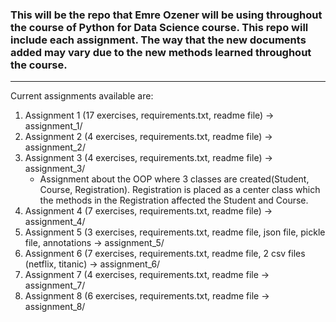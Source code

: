 ### This will be the repo that Emre Ozener will be using throughout the course of Python for Data Science course. This repo will include each assignment. The way that the new documents added may vary due to the new methods learned throughout the course.
---
Current assignments available are:
  1. Assignment 1 (17 exercises, requirements.txt, readme file) -> assignment_1/
  2. Assignment 2 (4 exercises, requirements.txt, readme file) -> assignment_2/
  3. Assignment 3 (4 exercises, requirements.txt, readme file) -> assignment_3/
      - Assignment about the OOP where 3 classes are created(Student, Course, Registration). Registration is placed as a center class which the methods in the Registration affected the Student and Course.
  4. Assignment 4 (7 exercises, requirements.txt,  readme file) -> assignment_4/
  5. Assignment 5 (3 exercises, requirements.txt, readme file, json file, pickle file, annotations -> assignment_5/
  6. Assignment 6 (7 exercises, requirements.txt, readme file, 2 csv files (netflix, titanic) -> assignment_6/
  7. Assignment 7 (4 exercises, requirements.txt, readme file -> assignment_7/
  8. Assignment 8 (6 exercises, requirements.txt, readme file -> assignment_8/
